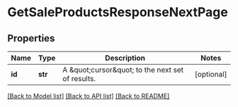 # GetSaleProductsResponseNextPage

## Properties
Name | Type | Description | Notes
------------ | ------------- | ------------- | -------------
**id** | **str** | A \&quot;cursor\&quot; to the next set of results. | [optional] 

[[Back to Model list]](../README.md#documentation-for-models) [[Back to API list]](../README.md#documentation-for-api-endpoints) [[Back to README]](../README.md)


